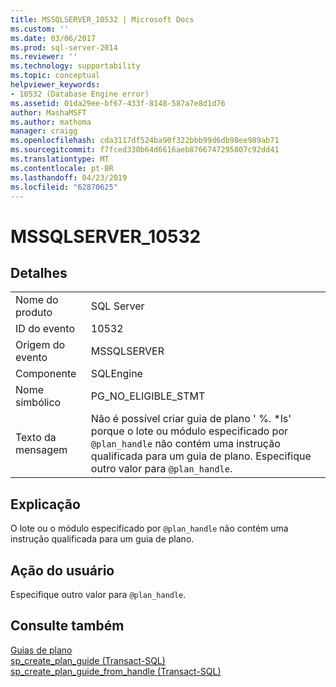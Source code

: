 ```yaml
---
title: MSSQLSERVER_10532 | Microsoft Docs
ms.custom: ''
ms.date: 03/06/2017
ms.prod: sql-server-2014
ms.reviewer: ''
ms.technology: supportability
ms.topic: conceptual
helpviewer_keywords:
- 10532 (Database Engine error)
ms.assetid: 01da29ee-bf67-433f-8148-587a7e8d1d76
author: MashaMSFT
ms.author: mathoma
manager: craigg
ms.openlocfilehash: cda3117df524ba90f322bbb99d6db98ee989ab71
ms.sourcegitcommit: f7fced330b64d6616aeb8766747295807c92dd41
ms.translationtype: MT
ms.contentlocale: pt-BR
ms.lasthandoff: 04/23/2019
ms.locfileid: "62870625"
---
```

# <a name="mssqlserver10532"></a>MSSQLSERVER_10532
    
## <a name="details"></a>Detalhes  
  
|||  
|-|-|  
|Nome do produto|SQL Server|  
|ID do evento|10532|  
|Origem do evento|MSSQLSERVER|  
|Componente|SQLEngine|  
|Nome simbólico|PG_NO_ELIGIBLE_STMT|  
|Texto da mensagem|Não é possível criar guia de plano ' %. \*ls' porque o lote ou módulo especificado por `@plan_handle` não contém uma instrução qualificada para um guia de plano. Especifique outro valor para `@plan_handle`.|  
  
## <a name="explanation"></a>Explicação  
 O lote ou o módulo especificado por `@plan_handle` não contém uma instrução qualificada para um guia de plano.  
  
## <a name="user-action"></a>Ação do usuário  
 Especifique outro valor para `@plan_handle`.  
  
## <a name="see-also"></a>Consulte também  
 [Guias de plano](../performance/plan-guides.md)   
 [sp_create_plan_guide &#40;Transact-SQL&#41;](/sql/relational-databases/system-stored-procedures/sp-create-plan-guide-transact-sql)   
 [sp_create_plan_guide_from_handle &#40;Transact-SQL&#41;](/sql/relational-databases/system-stored-procedures/sp-create-plan-guide-from-handle-transact-sql)  
  
  
